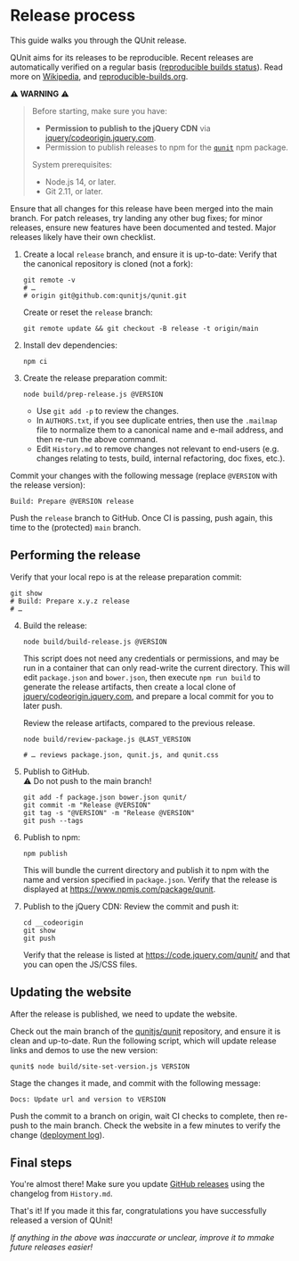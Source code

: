 # Release process

This guide walks you through the QUnit release.

QUnit aims for its releases to be reproducible. Recent releases are automatically verified on a regular basis ([reproducible builds status](https://github.com/qunitjs/qunit/actions/workflows/reproducible.yaml)). Read more on [Wikipedia](https://en.wikipedia.org/wiki/Reproducible_builds), and [reproducible-builds.org](https://reproducible-builds.org/).


⚠️ **WARNING** ⚠️

> Before starting, make sure you have:
>
> * **Permission to publish to the jQuery CDN** via [jquery/codeorigin.jquery.com](https://github.com/jquery/codeorigin.jquery.com).
> * Permission to publish releases to npm for the [`qunit`](https://www.npmjs.com/package/qunit) npm package.
>
> System prerequisites:
>
> * Node.js 14, or later.
> * Git 2.11, or later.

Ensure that all changes for this release have been merged into the main branch. For patch releases, try landing any other bug fixes; for minor releases, ensure new features have been documented and tested. Major releases likely have their own checklist.

1. Create a local  `release` branch, and ensure it is up-to-date:
   Verify that the canonical repository is cloned (not a fork):
   ```
   git remote -v
   # …
   # origin	git@github.com:qunitjs/qunit.git
   ```
   Create or reset the `release` branch:
   ```
   git remote update && git checkout -B release -t origin/main
   ```

2. Install dev dependencies:
   ```
   npm ci
   ```

3. Create the release preparation commit:
   ```
   node build/prep-release.js @VERSION
   ```

   * Use `git add -p` to review the changes.
   * In `AUTHORS.txt`, if you see duplicate entries, then use the `.mailmap` file to normalize them to a canonical name and e-mail address, and then re-run the above command.
   * Edit `History.md` to remove changes not relevant to end-users (e.g. changes relating to tests, build, internal refactoring, doc fixes, etc.).

  Commit your changes with the following message (replace `@VERSION` with the release version):
  ```
  Build: Prepare @VERSION release
  ```

  Push the `release` branch to GitHub.
  Once CI is passing, push again, this time to the (protected) `main` branch.

## Performing the release

Verify that your local repo is at the release preparation commit:

```
git show
# Build: Prepare x.y.z release
# …
```

4. Build the release:
   ```
   node build/build-release.js @VERSION
   ```
   This script does not need any credentials or permissions, and may be run in a container that can only read-write the current directory. This will edit `package.json` and `bower.json`, then execute `npm run build` to generate the release artifacts, then create a local clone of [jquery/codeorigin.jquery.com](https://github.com/jquery/codeorigin.jquery.com), and prepare a local commit for you to later push.

   Review the release artifacts, compared to the previous release.
   ```
   node build/review-package.js @LAST_VERSION

   # … reviews package.json, qunit.js, and qunit.css
   ```

5. Publish to GitHub.<br>⚠️ Do not push to the main branch!
   ```
   git add -f package.json bower.json qunit/
   git commit -m "Release @VERSION"
   git tag -s "@VERSION" -m "Release @VERSION"
   git push --tags
   ```

6. Publish to npm:
   ```
   npm publish
   ````
   This will bundle the current directory and publish it to npm with the name and version specified in `package.json`.
   Verify that the release is displayed at <https://www.npmjs.com/package/qunit>.

7. Publish to the jQuery CDN:
   Review the commit and push it:
   ```
   cd __codeorigin
   git show
   git push
   ```
   Verify that the release is listed at <https://code.jquery.com/qunit/> and that you can open the JS/CSS files.

## Updating the website

After the release is published, we need to update the website.

Check out the main branch of the [qunitjs/qunit](https://github.com/qunitjs/qunit) repository, and ensure it is clean and up-to-date. Run the following script, which will update release links and demos to use the new version:

```
qunit$ node build/site-set-version.js VERSION
```

Stage the changes it made, and commit with the following message:

```
Docs: Update url and version to VERSION
```

Push the commit to a branch on origin, wait CI checks to complete, then re-push to the main branch. Check the website in a few minutes to verify the change ([deployment log](https://github.com/qunitjs/qunit/deployments/activity_log?environment=github-pages)).

## Final steps

You're almost there! Make sure you update [GitHub releases](https://github.com/qunitjs/qunit/releases) using the changelog from `History.md`.

That's it! If you made it this far, congratulations you have successfully released a version of QUnit!

_If anything in the above was inaccurate or unclear, improve it to mmake future releases easier!_
